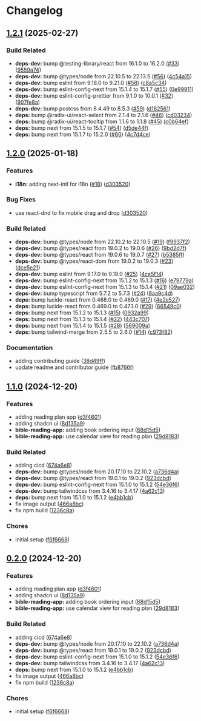 # Changelog

## [1.2.1](https://github.com/schwannden/faith-toolbox/compare/v1.2.0...v1.2.1) (2025-02-27)


### Build Related

* **deps-dev:** bump @testing-library/react from 16.1.0 to 16.2.0 ([#33](https://github.com/schwannden/faith-toolbox/issues/33)) ([9559a74](https://github.com/schwannden/faith-toolbox/commit/9559a7452dc822b8634e0549d027dfa374cb2d7c))
* **deps-dev:** bump @types/node from 22.10.5 to 22.13.5 ([#56](https://github.com/schwannden/faith-toolbox/issues/56)) ([4c54a15](https://github.com/schwannden/faith-toolbox/commit/4c54a1597b98ca3b90f695c498296501f48c637a))
* **deps-dev:** bump eslint from 9.18.0 to 9.21.0 ([#58](https://github.com/schwannden/faith-toolbox/issues/58)) ([c8a5c34](https://github.com/schwannden/faith-toolbox/commit/c8a5c34932e167afe7f2f44dcc98179fcdde9af2))
* **deps-dev:** bump eslint-config-next from 15.1.4 to 15.1.7 ([#55](https://github.com/schwannden/faith-toolbox/issues/55)) ([0e99911](https://github.com/schwannden/faith-toolbox/commit/0e9991139525ba270eae1bc60cc0a493cb61b345))
* **deps-dev:** bump eslint-config-prettier from 9.1.0 to 10.0.1 ([#32](https://github.com/schwannden/faith-toolbox/issues/32)) ([907fe8a](https://github.com/schwannden/faith-toolbox/commit/907fe8a9ffdc75a8d62808964d06dff26674f0ff))
* **deps-dev:** bump postcss from 8.4.49 to 8.5.3 ([#59](https://github.com/schwannden/faith-toolbox/issues/59)) ([d182561](https://github.com/schwannden/faith-toolbox/commit/d182561a114bc041ef4d4b92944a7747041e831e))
* **deps:** bump @radix-ui/react-select from 2.1.4 to 2.1.6 ([#46](https://github.com/schwannden/faith-toolbox/issues/46)) ([cd03234](https://github.com/schwannden/faith-toolbox/commit/cd032348ff462b7b67937ab7c60f346ed6401fb1))
* **deps:** bump @radix-ui/react-tooltip from 1.1.6 to 1.1.8 ([#45](https://github.com/schwannden/faith-toolbox/issues/45)) ([c0b64ef](https://github.com/schwannden/faith-toolbox/commit/c0b64efe2a1b7c202763c824116a42a8a54184ca))
* **deps:** bump next from 15.1.5 to 15.1.7 ([#54](https://github.com/schwannden/faith-toolbox/issues/54)) ([d5de44f](https://github.com/schwannden/faith-toolbox/commit/d5de44f94637f28eb726845cfb5f48b7c643d3d4))
* **deps:** bump next from 15.1.7 to 15.2.0 ([#60](https://github.com/schwannden/faith-toolbox/issues/60)) ([4c7d4ce](https://github.com/schwannden/faith-toolbox/commit/4c7d4ce63f4d5c64423c2f467f2b56a96fb90e9d))

## [1.2.0](https://github.com/schwannden/faith-toolbox/compare/v1.1.0...v1.2.0) (2025-01-18)


### Features

* **i18n:** adding next-intl for i18n ([#18](https://github.com/schwannden/faith-toolbox/issues/18)) ([d303520](https://github.com/schwannden/faith-toolbox/commit/d303520428794f4f068713688ee2d260586c5cba))


### Bug Fixes

* use react-dnd to fix mobile drag and drop ([d303520](https://github.com/schwannden/faith-toolbox/commit/d303520428794f4f068713688ee2d260586c5cba))


### Build Related

* **deps-dev:** bump @types/node from 22.10.2 to 22.10.5 ([#19](https://github.com/schwannden/faith-toolbox/issues/19)) ([f9937f2](https://github.com/schwannden/faith-toolbox/commit/f9937f284425470999ccae31978db12a948aace8))
* **deps-dev:** bump @types/react from 19.0.2 to 19.0.6 ([#26](https://github.com/schwannden/faith-toolbox/issues/26)) ([9bd2d7f](https://github.com/schwannden/faith-toolbox/commit/9bd2d7f62cc95d305c64db92a5da60f73531e425))
* **deps-dev:** bump @types/react from 19.0.6 to 19.0.7 ([#27](https://github.com/schwannden/faith-toolbox/issues/27)) ([b5385ff](https://github.com/schwannden/faith-toolbox/commit/b5385ff6302d3f86c64b64f2ac53e3981980517a))
* **deps-dev:** bump @types/react-dom from 19.0.2 to 19.0.3 ([#23](https://github.com/schwannden/faith-toolbox/issues/23)) ([dce5e21](https://github.com/schwannden/faith-toolbox/commit/dce5e21d3a2dde4737ec3f6b672e48666332373d))
* **deps-dev:** bump eslint from 9.17.0 to 9.18.0 ([#25](https://github.com/schwannden/faith-toolbox/issues/25)) ([4ce5f14](https://github.com/schwannden/faith-toolbox/commit/4ce5f148d33148228fe82076494729f151f8abd4))
* **deps-dev:** bump eslint-config-next from 15.1.2 to 15.1.3 ([#16](https://github.com/schwannden/faith-toolbox/issues/16)) ([e79779a](https://github.com/schwannden/faith-toolbox/commit/e79779af1a83c1d9deab876f6da72fdce253d45f))
* **deps-dev:** bump eslint-config-next from 15.1.3 to 15.1.4 ([#21](https://github.com/schwannden/faith-toolbox/issues/21)) ([09ae032](https://github.com/schwannden/faith-toolbox/commit/09ae0323c8282ab51ae142a529300a3ca118ef8b))
* **deps-dev:** bump typescript from 5.7.2 to 5.7.3 ([#24](https://github.com/schwannden/faith-toolbox/issues/24)) ([8aa9c4d](https://github.com/schwannden/faith-toolbox/commit/8aa9c4d3ea4cdd27dbd6ad6a7f97344d8c16f761))
* **deps:** bump lucide-react from 0.468.0 to 0.469.0 ([#17](https://github.com/schwannden/faith-toolbox/issues/17)) ([4e2e527](https://github.com/schwannden/faith-toolbox/commit/4e2e527d217b56d9a44e09a34a04def641d25f77))
* **deps:** bump lucide-react from 0.469.0 to 0.473.0 ([#29](https://github.com/schwannden/faith-toolbox/issues/29)) ([66549c0](https://github.com/schwannden/faith-toolbox/commit/66549c04f77016697eff3ae7aa91f9fc6782bb14))
* **deps:** bump next from 15.1.2 to 15.1.3 ([#15](https://github.com/schwannden/faith-toolbox/issues/15)) ([0932a99](https://github.com/schwannden/faith-toolbox/commit/0932a995b84f97d4071eb645ba1268584f3ed48a))
* **deps:** bump next from 15.1.3 to 15.1.4 ([#22](https://github.com/schwannden/faith-toolbox/issues/22)) ([443c707](https://github.com/schwannden/faith-toolbox/commit/443c70739af62b2aecfb596e122a5517ebf5c91d))
* **deps:** bump next from 15.1.4 to 15.1.5 ([#28](https://github.com/schwannden/faith-toolbox/issues/28)) ([569009a](https://github.com/schwannden/faith-toolbox/commit/569009a22e35d191682eb387b093de6beac23d22))
* **deps:** bump tailwind-merge from 2.5.5 to 2.6.0 ([#14](https://github.com/schwannden/faith-toolbox/issues/14)) ([c973f82](https://github.com/schwannden/faith-toolbox/commit/c973f8229a1df1db3a3b75cd458dcd8b5504209d))


### Documentation

* adding contributing guide ([38d49ff](https://github.com/schwannden/faith-toolbox/commit/38d49ff56aba88b516aed42e12b9809901ca64cd))
* update readme and contributor guide ([fb8766f](https://github.com/schwannden/faith-toolbox/commit/fb8766f7399cfda5dcf035721b86329eeba71d14))

## [1.1.0](https://github.com/schwannden/faith-toolbox/compare/v1.0.0...v1.1.0) (2024-12-20)


### Features

* adding reading plan app ([d3f4601](https://github.com/schwannden/faith-toolbox/commit/d3f4601b72216b12619b89518baf0fdec21f3b11))
* adding shadcn ui ([8d135a9](https://github.com/schwannden/faith-toolbox/commit/8d135a95bda5dd798434794ff5d0b6b495eab8cc))
* **bible-reading-app:** adding book ordering input ([68d15d5](https://github.com/schwannden/faith-toolbox/commit/68d15d5be92ca10396ada1bf8955651a50e7a9a6))
* **bible-reading-app:** use calendar view for reading plan ([29d8183](https://github.com/schwannden/faith-toolbox/commit/29d8183fe866e0744c043d9c6db9a2cf2d08b45a))


### Build Related

* adding cicd ([674a6e8](https://github.com/schwannden/faith-toolbox/commit/674a6e8f9b9e91ad872a25b2b0b16e12a562d5ee))
* **deps-dev:** bump @types/node from 20.17.10 to 22.10.2 ([a736d4a](https://github.com/schwannden/faith-toolbox/commit/a736d4a6368e2a2438ad05bcd6ffb9218d7d4cde))
* **deps-dev:** bump @types/react from 19.0.1 to 19.0.2 ([923dcbd](https://github.com/schwannden/faith-toolbox/commit/923dcbd526fa0b3d9ec9016d398ef83aba7ef3eb))
* **deps-dev:** bump eslint-config-next from 15.1.0 to 15.1.2 ([54e36f6](https://github.com/schwannden/faith-toolbox/commit/54e36f657132780d7b1dce41f1c60fff3829bf15))
* **deps-dev:** bump tailwindcss from 3.4.16 to 3.4.17 ([4a62c13](https://github.com/schwannden/faith-toolbox/commit/4a62c1386e9a659f1e59a418a66e1a3271ce77b6))
* **deps:** bump next from 15.1.0 to 15.1.2 ([e4bb1cb](https://github.com/schwannden/faith-toolbox/commit/e4bb1cb382dadcf4e59689b192c4de356f635fbc))
* fix image output ([466a8bc](https://github.com/schwannden/faith-toolbox/commit/466a8bc9c78c39edda9f695eb87c7a8889d5cbe3))
* fix npm build ([1236c8a](https://github.com/schwannden/faith-toolbox/commit/1236c8a25c85fe6ef68e745dc389a8765e3be30f))


### Chores

* initial setup ([f6f6668](https://github.com/schwannden/faith-toolbox/commit/f6f6668d1f60e50427c02b21433560d043a4bd05))

## [0.2.0](https://github.com/schwannden/faith-toolbox/compare/v0.1.0...v0.2.0) (2024-12-20)


### Features

* adding reading plan app ([d3f4601](https://github.com/schwannden/faith-toolbox/commit/d3f4601b72216b12619b89518baf0fdec21f3b11))
* adding shadcn ui ([8d135a9](https://github.com/schwannden/faith-toolbox/commit/8d135a95bda5dd798434794ff5d0b6b495eab8cc))
* **bible-reading-app:** adding book ordering input ([68d15d5](https://github.com/schwannden/faith-toolbox/commit/68d15d5be92ca10396ada1bf8955651a50e7a9a6))
* **bible-reading-app:** use calendar view for reading plan ([29d8183](https://github.com/schwannden/faith-toolbox/commit/29d8183fe866e0744c043d9c6db9a2cf2d08b45a))


### Build Related

* adding cicd ([674a6e8](https://github.com/schwannden/faith-toolbox/commit/674a6e8f9b9e91ad872a25b2b0b16e12a562d5ee))
* **deps-dev:** bump @types/node from 20.17.10 to 22.10.2 ([a736d4a](https://github.com/schwannden/faith-toolbox/commit/a736d4a6368e2a2438ad05bcd6ffb9218d7d4cde))
* **deps-dev:** bump @types/react from 19.0.1 to 19.0.2 ([923dcbd](https://github.com/schwannden/faith-toolbox/commit/923dcbd526fa0b3d9ec9016d398ef83aba7ef3eb))
* **deps-dev:** bump eslint-config-next from 15.1.0 to 15.1.2 ([54e36f6](https://github.com/schwannden/faith-toolbox/commit/54e36f657132780d7b1dce41f1c60fff3829bf15))
* **deps-dev:** bump tailwindcss from 3.4.16 to 3.4.17 ([4a62c13](https://github.com/schwannden/faith-toolbox/commit/4a62c1386e9a659f1e59a418a66e1a3271ce77b6))
* **deps:** bump next from 15.1.0 to 15.1.2 ([e4bb1cb](https://github.com/schwannden/faith-toolbox/commit/e4bb1cb382dadcf4e59689b192c4de356f635fbc))
* fix image output ([466a8bc](https://github.com/schwannden/faith-toolbox/commit/466a8bc9c78c39edda9f695eb87c7a8889d5cbe3))
* fix npm build ([1236c8a](https://github.com/schwannden/faith-toolbox/commit/1236c8a25c85fe6ef68e745dc389a8765e3be30f))


### Chores

* initial setup ([f6f6668](https://github.com/schwannden/faith-toolbox/commit/f6f6668d1f60e50427c02b21433560d043a4bd05))
